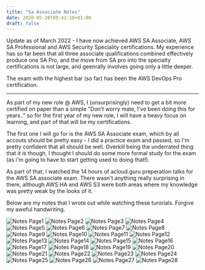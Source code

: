 ```yaml
---
title: "Sa Associate Notes"
date: 2020-05-28T09:41:18+01:00
draft: false
---
```


Update as of March 2022 - I have now achieved AWS SA Associate, AWS SA Professional and AWS Security Speciality certifications.
My experience has so far been that all three associate qualifications combined effectively produce one SA Pro, and the move from SA pro into the specialty certifications is not large, and geenrally involves going only a little deeper.

The exam with the highest bar (so far) has been the AWS DevOps Pro certification.

---


As part of my new role @ AWS, I (unsurprisingly) need to get a bit more certified on paper than a simple "Don't worry mate, I've been doing this for years.." so for the first year of my new role, I will have a heavy focus on learning, and part of that will be my certifications.

The first one I will go for is the AWS SA Associate exam, which by all accouts should be pretty easy - I did a practice exam and passed, so I'm pretty confident that all should be well.  Overkill being the underrated thing that it is though, I thought I should do some more formal study for the exam (as i'm going to have to start getting used to doing that!).

As part of that, I watched the 14 hours of acloud.guru preperation talks for the AWS SA associate exam.  There wasn't anything really surprising in there, although AWS HA and AWS S3 were both areas where my knowledge was pretty weak by the looks of it.

Below are my notes that I wrote out while watching these turorials. Forgive my aweful handwriting.

![Notes Page1](/img/sa-associate-notes/Page1.png)
![Notes Page2](/img/sa-associate-notes/Page2.png)
![Notes Page3](/img/sa-associate-notes/Page3.png)
![Notes Page4](/img/sa-associate-notes/Page4.png)
![Notes Page5](/img/sa-associate-notes/Page5.png)
![Notes Page6](/img/sa-associate-notes/Page6.png)
![Notes Page7](/img/sa-associate-notes/Page7.png)
![Notes Page8](/img/sa-associate-notes/Page8.png)
![Notes Page9](/img/sa-associate-notes/Page9.png)
![Notes Page10](/img/sa-associate-notes/Page10.png)
![Notes Page11](/img/sa-associate-notes/Page11.png)
![Notes Page12](/img/sa-associate-notes/Page12.png)
![Notes Page13](/img/sa-associate-notes/Page13.png)
![Notes Page14](/img/sa-associate-notes/Page14.png)
![Notes Page15](/img/sa-associate-notes/Page15.png)
![Notes Page16](/img/sa-associate-notes/Page16.png)
![Notes Page17](/img/sa-associate-notes/Page17.png)
![Notes Page18](/img/sa-associate-notes/Page18.png)
![Notes Page19](/img/sa-associate-notes/Page19.png)
![Notes Page20](/img/sa-associate-notes/Page20.png)
![Notes Page21](/img/sa-associate-notes/Page21.png)
![Notes Page22](/img/sa-associate-notes/Page22.png)
![Notes Page23](/img/sa-associate-notes/Page23.png)
![Notes Page24](/img/sa-associate-notes/Page24.png)
![Notes Page25](/img/sa-associate-notes/Page25.png)
![Notes Page26](/img/sa-associate-notes/Page26.png)
![Notes Page27](/img/sa-associate-notes/Page27.png)
![Notes Page28](/img/sa-associate-notes/Page28.png)
